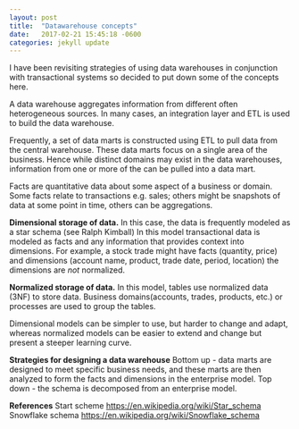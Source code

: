```yaml
---
layout: post
title:  "Datawarehouse concepts"
date:   2017-02-21 15:45:18 -0600
categories: jekyll update
---
```



I have been revisiting strategies of using data warehouses in conjunction with transactional systems so decided to put down some of the concepts here.

A data warehouse aggregates information from different often heterogeneous sources. In many cases, an integration layer and ETL is used to build the data warehouse.

Frequently, a set of data marts is constructed using ETL to pull data from the central warehouse. These data marts focus on a single area of the business. Hence while distinct domains may exist in the data warehouses, information from one or more of the can be pulled into a data mart.

Facts are quantitative data about some aspect of a business or domain. Some facts relate to transactions e.g. sales; others might be snapshots of data at some point in time, others can be aggregations.

**Dimensional storage of data.** In this case, the data is frequently modeled as a star schema (see Ralph Kimball) In this model transactional data is modeled as facts and any information that provides context into dimensions. For example, a stock trade might have facts (quantity, price) and dimensions (account name, product, trade date, period, location) the dimensions are *not* normalized.

**Normalized storage of data.**
In this model, tables use normalized data (3NF) to store data. Business domains(accounts, trades, products, etc.) or processes are used to group the tables. 

Dimensional models can be simpler to use, but harder to change and adapt, whereas normalized models can be easier to extend and change but present a steeper learning curve.

**Strategies for designing a data warehouse** Bottom up - data marts are designed to meet specific business needs, and these marts are then analyzed to form the facts and dimensions in the enterprise model. Top down - the schema is decomposed from an enterprise model.

**References**
Start scheme https://en.wikipedia.org/wiki/Star_schema  
Snowflake schema https://en.wikipedia.org/wiki/Snowflake_schema
